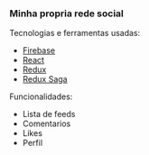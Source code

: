 ### Minha propria rede social

Tecnologias e ferramentas usadas:

- [Firebase](https://firebase.google.com/)
- [React](https://reactjs.org/)
- [Redux](https://redux.js.org/faq/organizing-state)
- [Redux Saga](https://redux-saga.js.org/)

Funcionalidades:

- Lista de feeds
- Comentarios
- Likes
- Perfil
